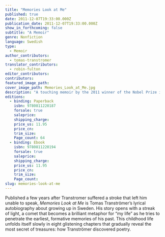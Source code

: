 ```yaml
---
title: "Memories Look at Me"
published: true
date: 2011-12-07T19:33:00.000Z
publication_date: 2011-12-07T19:33:00.000Z
show_in_forthcoming: false
subtitle: "A Memoir"
genre: Nonfiction
language: Swedish
type:
  - Memoir
author_contributors:
  - tomas-transtromer
translator_contributors:
  - robin-fulton
editor_contributors:
contributors:
featured_image_path:
cover_image_path: Memories_Look_at_Me.jpg
description: "A touching memoir by the 2011 winner of the Nobel Prize in Literature "
editions:
  - binding: Paperback
    isbn: 9780811220187
    forsale: true
    saleprice:
    shipping_charge:
    price_us: 11.95
    price_cn:
    trim_size:
    Page_count: 64
  - binding: Ebook
    isbn: 9780811220194
    forsale: true
    saleprice:
    shipping_charge:
    price_us: 11.95
    price_cn:
    trim_size:
    Page_count:
slug: memories-look-at-me
---
```


Published a few years after Transtromer suffered a stroke that left him unable to speak, _Memories Look at Me_ is Tomas Tranströmer’s lyrical autobiography about growing up in Sweden. His story opens with a streak of light, a comet that becomes a brilliant metaphor for “my life” as he tries to penetrate the earliest, formative memories of his past. This childhood life unfolds itself slowly in eight glistening chapters that gradually reveal the most secret of treasures: how Tranströmer discovered poetry.

